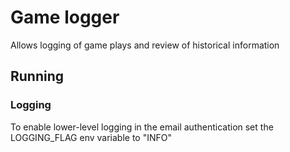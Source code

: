 # Game logger

Allows logging of game plays and review of historical information

## Running

### Logging

To enable lower-level logging in the email authentication set the LOGGING_FLAG env variable to "INFO"